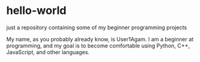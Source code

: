 # hello-world
just a repository containing some of my beginner programming projects

My name, as you probably already know, is User1Agam. 
I am a beginner at programming, and my goal is to become comfortable using Python, C++, JavaScript, and other languages.
